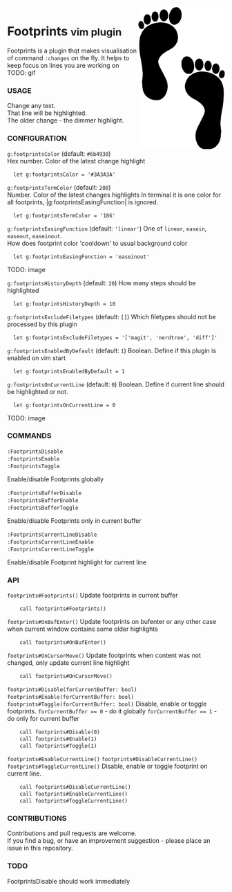 <img style="float:right" src="readme/footprints.png" />

# Footprints <small>vim plugin</small>

Footprints is a plugin thqt makes visualisation of command `:changes` on the fly.
It helps to keep focus on lines you are working on
TODO: gif

### USAGE
Change any text.  
That line will be highlighted.  
The older change - the dimmer highlight.

### CONFIGURATION
`g:footprintsColor` (default: `#6b4930`)  
Hex number. Color of the latest change highlight
```
  let g:footprintsColor = '#3A3A3A'
```

`g:footprintsTermColor` (default: `208`)  
Number. Color of the latest changes highlights
In terminal it is one color for all footprints,
|g:footprintsEasingFunction| is ignored.
```
  let g:footprintsTermColor = '186'
```

`g:footprintsEasingFunction` (default: `'linear'`)
  One of `linear`, `easein`, `easeout`, `easeinout`.  
  How does footprint color 'cooldown' to usual background color
```
  let g:footprintsEasingFunction = 'easeinout'
```
TODO: image

`g:footprintsHistoryDepth` (default: `20`)
How many steps should be highlighted
```
  let g:footprintsHistoryDepth = 10
```

`g:footprintsExcludeFiletypes` (default: `[]`)
Which filetypes should not be processed by this plugin
```
  let g:footprintsExcludeFiletypes = '['magit', 'nerdtree', 'diff']'
```

`g:footprintsEnabledByDefault` (default: `1`)
Boolean. Define if this plugin is enabled on vim start 
```
  let g:footprintsEnabledByDefault = 1
```

`g:footprintsOnCurrentLine` (default: `0`)
Boolean. Define if current line should be highlighted or not.
```
  let g:footprintsOnCurrentLine = 0
```
TODO: image

### COMMANDS

`:FootprintsDisable`  
`:FootprintsEnable`  
`:FootprintsToggle`  

  Enable/disable Footprints globally  

`:FootprintsBufferDisable`  
`:FootprintsBufferEnable`  
`:FootprintsBufferToggle`  

  Enable/disable Footprints only in current buffer

`:FootprintsCurrentLineDisable`  
`:FootprintsCurrentLineEnable`  
`:FootprintsCurrentLineToggle`  

  Enable/disable Footprint highlight for current line

### API

`footprints#Footprints()`
Update footprints in current buffer
```
    call footprints#Footprints()
```

`footprints#OnBufEnter()`
Update footprints on bufenter or any other case when current window contains some older highlights
```
    call footprints#OnBufEnter()
```

`footprints#OnCursorMove()`
Update footprints when content was not changed, only update current line highlight
```
    call footprints#OnCursorMove()
```

`footprints#Disable(forCurrentBuffer: bool)`
`footprints#Enable(forCurrentBuffer: bool)`
`footprints#Toggle(forCurrentBuffer: bool)`
Disable, enable or toggle footprints.
`forCurrentBuffer == 0` - do it globally
`forCurrentBuffer == 1` - do only for current buffer
```
    call footprints#Disable(0)
    call footprints#Enable(1)
    call footprints#Toggle(1)
```

`footprints#EnableCurrentLine()`
`footprints#DisableCurrentLine()`
`footprints#ToggleCurrentLine()`
    Disable, enable or toggle footprint on current line.
```
    call footprints#DisableCurrentLine()
    call footprints#EnableCurrentLine()
    call footprints#ToggleCurrentLine()
```

### CONTRIBUTIONS
Contributions and pull requests are welcome.  
If you find a bug, or have an improvement suggestion -
please place an issue in this repository.

### TODO
FootprintsDisable should work immediately
